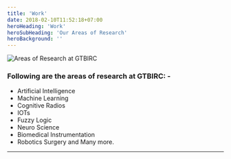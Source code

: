 ```yaml
---
title: 'Work'
date: 2018-02-10T11:52:18+07:00
heroHeading: 'Work'
heroSubHeading: 'Our Areas of Research'
heroBackground: ''
---
```


![Areas of Research at GTBIRC](/images/work.png "Areas of Research")

### Following are the areas of research at GTBIRC: - 

- Artificial Intelligence
- Machine Learning
- Cognitive Radios 
- IOTs
- Fuzzy Logic 
- Neuro Science 
- Biomedical Instrumentation
- Robotics Surgery and Many more.
--------------------------------------

